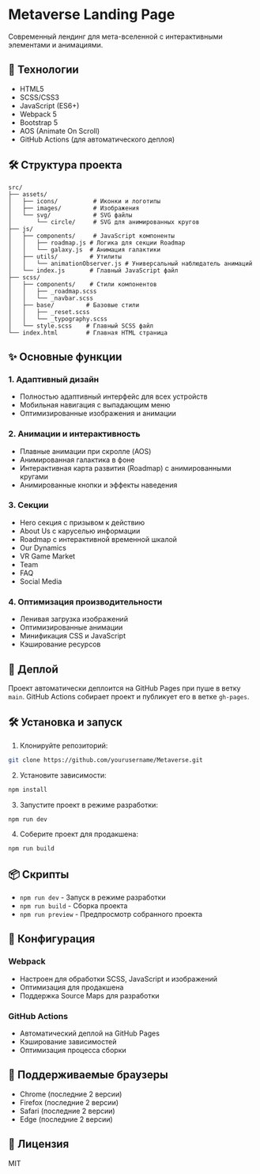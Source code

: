 # Metaverse Landing Page

Современный лендинг для мета-вселенной с интерактивными элементами и анимациями.

## 🚀 Технологии

- HTML5
- SCSS/CSS3
- JavaScript (ES6+)
- Webpack 5
- Bootstrap 5
- AOS (Animate On Scroll)
- GitHub Actions (для автоматического деплоя)

## 🛠 Структура проекта

```
src/
├── assets/
│   ├── icons/          # Иконки и логотипы
│   ├── images/         # Изображения
│   └── svg/            # SVG файлы
│       └── circle/     # SVG для анимированных кругов
├── js/
│   ├── components/     # JavaScript компоненты
│   │   ├── roadmap.js # Логика для секции Roadmap
│   │   └── galaxy.js  # Анимация галактики
│   ├── utils/         # Утилиты
│   │   └── animationObserver.js # Универсальный наблюдатель анимаций
│   └── index.js       # Главный JavaScript файл
├── scss/
│   ├── components/    # Стили компонентов
│   │   ├── _roadmap.scss
│   │   └── _navbar.scss
│   ├── base/         # Базовые стили
│   │   ├── _reset.scss
│   │   └── _typography.scss
│   └── style.scss    # Главный SCSS файл
└── index.html        # Главная HTML страница
```

## ✨ Основные функции

### 1. Адаптивный дизайн
- Полностью адаптивный интерфейс для всех устройств
- Мобильная навигация с выпадающим меню
- Оптимизированные изображения и анимации

### 2. Анимации и интерактивность
- Плавные анимации при скролле (AOS)
- Анимированная галактика в фоне
- Интерактивная карта развития (Roadmap) с анимированными кругами
- Анимированные кнопки и эффекты наведения

### 3. Секции
- Hero секция с призывом к действию
- About Us с каруселью информации
- Roadmap с интерактивной временной шкалой
- Our Dynamics
- VR Game Market
- Team
- FAQ
- Social Media

### 4. Оптимизация производительности
- Ленивая загрузка изображений
- Оптимизированные анимации
- Минификация CSS и JavaScript
- Кэширование ресурсов

## 🚀 Деплой

Проект автоматически деплоится на GitHub Pages при пуше в ветку `main`. GitHub Actions собирает проект и публикует его в ветке `gh-pages`.

## 🛠 Установка и запуск

1. Клонируйте репозиторий:
```bash
git clone https://github.com/yourusername/Metaverse.git
```

2. Установите зависимости:
```bash
npm install
```

3. Запустите проект в режиме разработки:
```bash
npm run dev
```

4. Соберите проект для продакшена:
```bash
npm run build
```

## 📦 Скрипты

- `npm run dev` - Запуск в режиме разработки
- `npm run build` - Сборка проекта
- `npm run preview` - Предпросмотр собранного проекта

## 🔧 Конфигурация

### Webpack
- Настроен для обработки SCSS, JavaScript и изображений
- Оптимизация для продакшена
- Поддержка Source Maps для разработки

### GitHub Actions
- Автоматический деплой на GitHub Pages
- Кэширование зависимостей
- Оптимизация процесса сборки

## 📱 Поддерживаемые браузеры

- Chrome (последние 2 версии)
- Firefox (последние 2 версии)
- Safari (последние 2 версии)
- Edge (последние 2 версии)

## 📄 Лицензия

MIT 